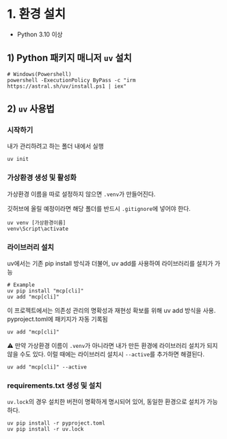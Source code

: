 
# 1. 환경 설치

* Python 3.10 이상

## 1) Python 패키지 매니저 `uv` 설치

```
# Windows(Powershell)
powershell -ExecutionPolicy ByPass -c "irm https://astral.sh/uv/install.ps1 | iex"
```

## 2) `uv` 사용법

### 시작하기

내가 관리하려고 하는 폴더 내에서 실행

```
uv init
```

### 가상환경 생성 및 활성화

가상환경 이름을 따로 설정하지 않으면 `.venv`가 만들어진다. 

깃허브에 올릴 예정이라면 해당 폴더를 반드시 `.gitignore`에 넣어야 한다. 

```
uv venv [가상환경이름]
venv\Script\activate
```

### 라이브러리 설치

uv에서는 기존 pip install 방식과 더불어, uv add를 사용하여 라이브러리를 설치가 가능

```
# Example
uv pip install "mcp[cli]"
uv add "mcp[cli]"
```

이 프로젝트에서는 의존성 관리의 명확성과 재현성 확보를 위해 uv add 방식을 사용. pyproject.toml에 패키지가 자동 기록됨

```
uv add "mcp[cli]"
```

⚠️ 만약 가상환경 이름이 `.venv`가 아니라면 내가 만든 환경에 라이브러리 설치가 되지 않을 수도 있다. 이럴 때에는 라이브러리 설치시 `--active`를 추가하면 해결된다. 

```
uv add "mcp[cli]" --active
```

### requirements.txt 생성 및 설치

`uv.lock`의 경우 설치한 버전이 명확하게 명시되어 있어, 동일한 환경으로 설치가 가능하다. 

```
uv pip install -r pyproject.toml
uv pip install -r uv.lock
```
